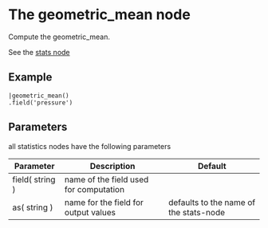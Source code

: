 The geometric_mean node
=====================

Compute the geometric_mean.

See the [stats node](../stats.md)

Example
-------
   
```dfs   
|geometric_mean()
.field('pressure') 
```

Parameters
----------
all statistics nodes have the following parameters

Parameter     | Description | Default 
--------------|-------------|--------- 
field( string )|name of the field used for computation|
as( string )| name for the field for output values| defaults to the name of the stats-node
